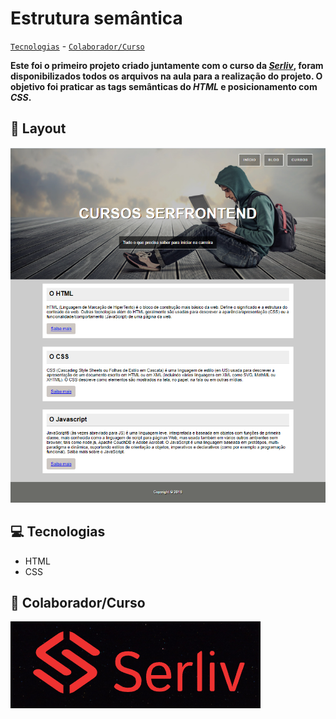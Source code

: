 # Estrutura semântica

[`Tecnologias`](Tecnologias) - [`Colaborador/Curso`](Colaborador/Curso)

**Este foi o primeiro projeto criado juntamente com o curso da *[Serliv](https://bit.ly/css-html-js)*, foram disponibilizados todos os arquivos na aula para a realização do projeto. O objetivo foi praticar as tags semânticas do *HTML* e posicionamento com *CSS*.**

## 🎨 Layout

![](/imagens/imagens/Screenshot.png)

## 💻 Tecnologias

- HTML
- CSS

## 🤝 Colaborador/Curso 

[![logo serliv](/imagens/imagens/logo-serliv.jpg "Logo serliv")](https://bit.ly/css-html-js)